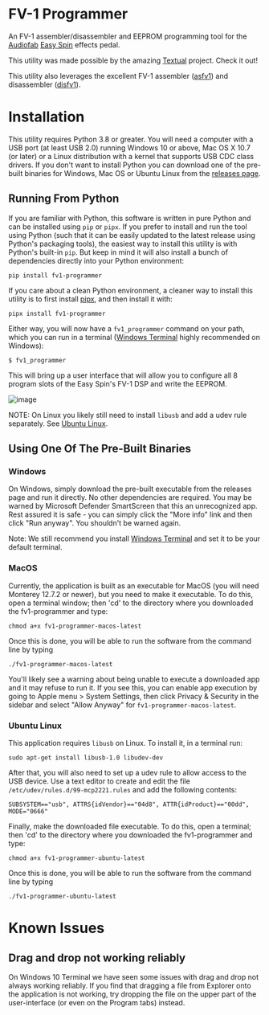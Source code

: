 # FV-1 Programmer

An FV-1 assembler/disassembler and EEPROM programming tool for the [Audiofab](https://audiofab.com/) [Easy Spin](https://audiofab.com/products/easy-spin) effects pedal.

This utility was made possible by the amazing [Textual](https://textual.textualize.io/) project. Check it out!

This utility also leverages the excellent FV-1 assembler ([asfv1](https://github.com/ndf-zz/asfv1)) and disassembler ([disfv1](https://github.com/ndf-zz/disfv1)).

# Installation

This utility requires Python 3.8 or greater. You will need a computer with a USB port (at least USB 2.0) running Windows 10 or above, Mac OS X 10.7 (or later) or a Linux distribution with a kernel that supports USB CDC class drivers. If you don't want to install Python you can download one of the pre-built binaries for Windows, Mac OS or Ubuntu Linux from the [releases page](https://github.com/audiofab/fv1_programmer/releases).

## Running From Python

If you are familiar with Python, this software is written in pure Python and can be installed using `pip` or `pipx`. If you prefer to install and run the tool using Python (such that it can be easily updated to the latest release using Python's packaging tools), the easiest way to install this utility is with Python's built-in `pip`. But keep in mind it will also install a bunch of dependencies directly into your Python environment:

`pip install fv1-programmer`

If you care about a clean Python environment, a cleaner way to install this utility is to first install [pipx](https://pypa.github.io/pipx/), and then install it with:

`pipx install fv1-programmer`

Either way, you will now have a `fv1_programmer` command on your path, which you can run in a terminal ([Windows Terminal](https://aka.ms/terminal) highly recommended on Windows):

```
$ fv1_programmer
```

This will bring up a user interface that will allow you to configure all 8 program slots of the Easy Spin's FV-1 DSP and write the EEPROM.

![image](https://github.com/audiofab/fv1_programmer/assets/1384978/300f1d0a-0dfc-4b63-8364-a8b2a8e76c65)

NOTE: On Linux you likely still need to install `libusb` and add a udev rule separately. See [Ubuntu Linux](README.md#Ubuntu-linux).

## Using One Of The Pre-Built Binaries

### Windows

On Windows, simply download the pre-built executable from the releases page and run it directly. No other dependencies are required. You may be warned by Microsoft Defender SmartScreen that this an unrecognized app. Rest assured it is safe - you can simply click the "More info" link and then click "Run anyway". You shouldn't be warned again.

Note: We still recommend you install [Windows Terminal](https://aka.ms/terminal) and set it to be your default terminal.

### MacOS

Currently, the application is built as an executable for MacOS (you will need Monterey 12.7.2 or newer), but you need to make it executable. To do this, open a terminal window; then 'cd' to the directory where you downloaded the fv1-programmer and type:

`chmod a+x fv1-programmer-macos-latest`

Once this is done, you will be able to run the software from the command line by typing

`./fv1-programmer-macos-latest`

You'll likely see a warning about being unable to execute a downloaded app and it may refuse to run it. If you see this, you can enable app execution by going to Apple menu > System Settings, then click Privacy & Security in the sidebar and select "Allow Anyway" for `fv1-programmer-macos-latest`.

### Ubuntu Linux

This application requires `libusb` on Linux. To install it, in a terminal run:

`sudo apt-get install libusb-1.0 libudev-dev`

After that, you will also need to set up a udev rule to allow access to the USB device. Use a text editor to create and edit the file `/etc/udev/rules.d/99-mcp2221.rules` and add the following contents:

`SUBSYSTEM=="usb", ATTRS{idVendor}=="04d8", ATTR{idProduct}=="00dd", MODE="0666"`

Finally, make the downloaded file executable. To do this, open a terminal; then 'cd' to the directory where you downloaded the fv1-programmer and type:

`chmod a+x fv1-programmer-ubuntu-latest`

Once this is done, you will be able to run the software from the command line by typing

`./fv1-programmer-ubuntu-latest`




# Known Issues

## Drag and drop not working reliably

On Windows 10 Terminal we have seen some issues with drag and drop not always working reliably. If you find that dragging a file from Explorer onto the application is not working, try dropping the file on the upper part of the user-interface (or even on the Program tabs) instead.
